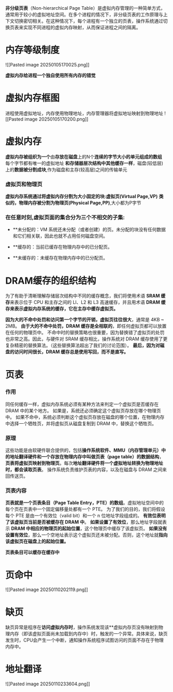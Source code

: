 **非分级页表**（Non-hierarchical Page Table）是虚拟内存管理的一种简单方式，通常用于较小的虚拟地址空间。在多个进程的情况下，非分级页表的工作原理与上下文切换密切相关。在这种情况下，每个进程有一个独立的页表，操作系统通过切换页表来实现不同进程的虚拟内存映射，从而保证进程之间的隔离。
# 内存等级制度
![[Pasted image 20250105170025.png]]

**虚拟内存给进程一个独自使用所有内存的错觉**

# 虚拟内存框图
进程使用虚拟地址，内存使用物理地址，内存管理器将虚拟地址映射到物理地址
![[Pasted image 20250105170200.png]]

# 虚拟内存
**虚拟内存被组织为一个**由**存放在磁盘**上的N个**连续的字节大小的单元组成的数组**
每个字节都有唯一的虚拟地址
**和存储器层次结构中其他缓存一样**，磁盘(较低层)上的**数据被分割成块**,作为磁盘和主存(较高层)之间的传输单元
### 虚拟页和物理页
**虚拟内存系统通过将虚拟内存分割为大小固定的块:虚拟页(Virtual Page,VP)**
**类似的，物理内存被分割为物理页(Physical Page,PP)**,大小都为P字节
### 在任意时刻,虚拟页面的集合分为三个不相交的子集:
- **未分配的：VM 系统还未分配（或者创建）的页。未分配的块没有任何数据和它们相关联，因此也就不占用任何磁盘空间。
    
- **缓存的：当前已缓存在物理内存中的已分配页。
    
- **未缓存的：未缓存在物理内存中的已分配页。

# DRAM缓存的组织结构
为了有助于清晰理解存储层次结构中不同的缓存概念，我们将使用术语 **SRAM 缓存**来表示位于 CPU 和主存之间的 Ll、L2 和 L3 高速缓存，并且用术语 **DRAM 缓存来表示虚拟内存系统的缓存，它在主存中缓存虚拟页。**

**因为大的不命中处罚和访问第一个字节的开销，虚拟页往往很大**，通常是 4KB ~ 2MB。
**由于大的不命中处罚，DRAM 缓存是全相联的**，即任何虚拟页都可以放置在任何的物理页中。
不命中时的替换策略也很重要，因为替换错了虚拟页的处罚也非常之高。因此，与硬件对 SRAM 缓存相比，操作系统对 DRAM 缓存使用了更复杂精密的替换算法。（这些替换算法超出了我们的讨论范围）。
**最后，因为对磁盘的访问时间很长，DRAM 缓存总是使用写回，而不是直写。**

# 页表
### 作用
同任何缓存一样，虚拟内存系统必须有某种方法来判定一个虚拟页是否缓存在 DRAM 中的某个地方。
如果是，系统还必须确定这个虚拟页存放在哪个物理页中。
如果不命中，系统必须判断这个虚拟页存放在磁盘的哪个位置，在物理内存中选择一个牺牲页，并将虚拟页从磁盘复制到 DRAM 中，替换这个牺牲页。
### 原理
这些功能是由软硬件联合提供的，包括**操作系统软件、MMU（内存管理单元）中的地址翻译硬件和一个存放在物理内存中叫做页表（page table）的数据结构**，
**页表将虚拟页映射到物理页**。每次**地址翻译硬件将一个虚拟地址转换为物理地址时，都会读取页表**。
操作系统负责维护页表的内容，以及在磁盘与 DRAM 之间来回传送页。

### 页表内容
**页表就是一个页表条目（Page Table Entry，PTE）的数组**。虚拟地址空间中的每个页在页表中一个固定偏移量处都有一个 PTE。
为了我们的目的，我们将假设每个 PTE 是由一个有效位（valid bit）和一个 n 位地址字段组成的。
**有效位表明了该虚拟页当前是否被缓存在 DRAM 中**。
**如果设置了有效位**，那么地址字段就表示 **DRAM 中相应的物理页的起始位置**，这个物理页中缓存了该虚拟页。
**如果没有设置有效位**，那么一个空地址表示这个虚拟页还未被分配。否则，这个地址就**指向该虚拟页在磁盘上的起始位置。**

**页表条目可以缓存在缓存中**
# 页命中
![[Pasted image 20250110202119.png]]

# 缺页
缺页异常是程序在**访问虚拟内存时**，操作系统发现该**虚拟内存页没有映射到物理内存（即该虚拟页面尚未加载到内存中）时，触发的一个异常。具体来说，缺页发生时，CPU会产生一个中断，通知操作系统程序试图访问的页面不存在于物理内存中。

# 地址翻译
![[Pasted image 20250110233604.png]]





